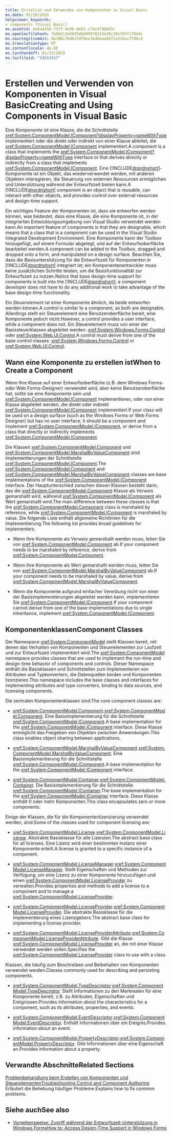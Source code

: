 ```yaml
---
title: Erstellen und Verwenden von Komponenten in Visual Basic
ms.date: 07/20/2015
helpviewer_keywords:
- components [Visual Basic]
ms.assetid: ee6a4156-73f7-4e9b-8e01-c74c4798b65c
ms.openlocfilehash: 7a0b513e5045db609550133e20c20ef65f17844c
ms.sourcegitcommit: 6b308cf6d627d78ee36dbbae8972a310ac7fd6c8
ms.translationtype: MT
ms.contentlocale: de-DE
ms.lasthandoff: 01/23/2019
ms.locfileid: "54551917"
---
```

# <a name="creating-and-using-components-in-visual-basic"></a><span data-ttu-id="b9b83-102">Erstellen und Verwenden von Komponenten in Visual Basic</span><span class="sxs-lookup"><span data-stu-id="b9b83-102">Creating and Using Components in Visual Basic</span></span>
<span data-ttu-id="b9b83-103">Eine *Komponente* ist eine Klasse, die die Schnittstelle <xref:System.ComponentModel.IComponent?displayProperty=nameWithType> implementiert oder die direkt oder indirekt von einer Klasse ableitet, die <xref:System.ComponentModel.IComponent> implementiert.</span><span class="sxs-lookup"><span data-stu-id="b9b83-103">A *component* is a class that implements the <xref:System.ComponentModel.IComponent?displayProperty=nameWithType> interface or that derives directly or indirectly from a class that implements <xref:System.ComponentModel.IComponent>.</span></span> <span data-ttu-id="b9b83-104">Eine [!INCLUDE[dnprdnshort](~/includes/dnprdnshort-md.md)]-Komponente ist ein Objekt, das wiederverwendet werden, mit anderen Objekten interagieren, die Steuerung von externen Ressourcen ermöglichen und Unterstützung während der Entwurfszeit bieten kann.</span><span class="sxs-lookup"><span data-stu-id="b9b83-104">A [!INCLUDE[dnprdnshort](~/includes/dnprdnshort-md.md)] component is an object that is reusable, can interact with other objects, and provides control over external resources and design-time support.</span></span>  
  
 <span data-ttu-id="b9b83-105">Ein wichtiges Feature der Komponenten ist, dass sie entworfen werden können, was bedeutet, dass eine Klasse, die eine Komponente ist, in der integrierten Entwicklungsumgebung von Visual Studio verwendet werden kann.</span><span class="sxs-lookup"><span data-stu-id="b9b83-105">An important feature of components is that they are designable, which means that a class that is a component can be used in the Visual Studio Integrated Development Environment.</span></span> <span data-ttu-id="b9b83-106">Eine Komponente kann der Toolbox hinzugefügt, auf einem Formular abgelegt, und auf der Entwurfsoberfläche bearbeitet werden.</span><span class="sxs-lookup"><span data-stu-id="b9b83-106">A component can be added to the Toolbox, dragged and dropped onto a form, and manipulated on a design surface.</span></span> <span data-ttu-id="b9b83-107">Beachten Sie, dass die Basisunterstützung für die Entwurfszeit für Komponenten in [!INCLUDE[dnprdnshort](~/includes/dnprdnshort-md.md)] integriert ist; ein Komponentenentwickler muss keine zusätzlichen Schritte leisten, um die Basisfunktionalität zur Entwurfszeit zu nutzen.</span><span class="sxs-lookup"><span data-stu-id="b9b83-107">Notice that base design-time support for components is built into the [!INCLUDE[dnprdnshort](~/includes/dnprdnshort-md.md)]; a component developer does not have to do any additional work to take advantage of the base design-time functionality.</span></span>  
  
 <span data-ttu-id="b9b83-108">Ein *Steuerelement* ist einer Komponente ähnlich, da beide entworfen werden können.</span><span class="sxs-lookup"><span data-stu-id="b9b83-108">A *control* is similar to a component, as both are designable.</span></span> <span data-ttu-id="b9b83-109">Allerdings stellt ein Steuerelement eine Benutzeroberfläche bereit, eine Komponente jedoch nicht.</span><span class="sxs-lookup"><span data-stu-id="b9b83-109">However, a control provides a user interface, while a component does not.</span></span> <span data-ttu-id="b9b83-110">Ein Steuerelement muss von einer der Basissteuerklassen abgeleitet werden: <xref:System.Windows.Forms.Control> oder <xref:System.Web.UI.Control>.</span><span class="sxs-lookup"><span data-stu-id="b9b83-110">A control must derive from one of the base control classes: <xref:System.Windows.Forms.Control> or <xref:System.Web.UI.Control>.</span></span>  
  
## <a name="when-to-create-a-component"></a><span data-ttu-id="b9b83-111">Wann eine Komponente zu erstellen ist</span><span class="sxs-lookup"><span data-stu-id="b9b83-111">When to Create a Component</span></span>  
 <span data-ttu-id="b9b83-112">Wenn Ihre Klasse auf einer Entwurfsoberfläche (z.B. dem Windows Forms- oder Web Forms-Designer) verwendet wird, aber keine Benutzeroberfläche hat, sollte sie eine Komponente sein und <xref:System.ComponentModel.IComponent> implementieren, oder von einer Klasse abgeleitet werden, die direkt oder indirekt <xref:System.ComponentModel.IComponent> implementiert.</span><span class="sxs-lookup"><span data-stu-id="b9b83-112">If your class will be used on a design surface (such as the Windows Forms or Web Forms Designer) but has no user interface, it should be a component and implement <xref:System.ComponentModel.IComponent>, or derive from a class that directly or indirectly implements <xref:System.ComponentModel.IComponent>.</span></span>  
  
 <span data-ttu-id="b9b83-113">Die Klassen <xref:System.ComponentModel.Component> und <xref:System.ComponentModel.MarshalByValueComponent> sind Implementierungen der Schnittstelle <xref:System.ComponentModel.IComponent>.</span><span class="sxs-lookup"><span data-stu-id="b9b83-113">The <xref:System.ComponentModel.Component> and <xref:System.ComponentModel.MarshalByValueComponent> classes are base implementations of the <xref:System.ComponentModel.IComponent> interface.</span></span> <span data-ttu-id="b9b83-114">Der Hauptunterschied zwischen diesen Klassen besteht darin, das die <xref:System.ComponentModel.Component>-Klasse als Verweis gemarshallt wird, während <xref:System.ComponentModel.IComponent> als Wert gemarshallt wird.</span><span class="sxs-lookup"><span data-stu-id="b9b83-114">The main difference between these classes is that the <xref:System.ComponentModel.Component> class is marshaled by reference, while <xref:System.ComponentModel.IComponent> is marshaled by value.</span></span> <span data-ttu-id="b9b83-115">Die folgende Liste enthält allgemeine Richtlinien für die Implementierung.</span><span class="sxs-lookup"><span data-stu-id="b9b83-115">The following list provides broad guidelines for implementers.</span></span>  
  
-   <span data-ttu-id="b9b83-116">Wenn Ihre Komponente als Verweis gemarshallt werden muss, leiten Sie von <xref:System.ComponentModel.Component> ab.</span><span class="sxs-lookup"><span data-stu-id="b9b83-116">If your component needs to be marshaled by reference, derive from <xref:System.ComponentModel.Component>.</span></span>  
  
-   <span data-ttu-id="b9b83-117">Wenn Ihre Komponente als Wert gemarshallt werden muss, leiten Sie von <xref:System.ComponentModel.MarshalByValueComponent> ab.</span><span class="sxs-lookup"><span data-stu-id="b9b83-117">If your component needs to be marshaled by value, derive from <xref:System.ComponentModel.MarshalByValueComponent>.</span></span>  
  
-   <span data-ttu-id="b9b83-118">Wenn die Komponente aufgrund einfacher Vererbung nicht von einer der Basisimplementierungen abgeleitet werden kann, implementieren Sie <xref:System.ComponentModel.IComponent>.</span><span class="sxs-lookup"><span data-stu-id="b9b83-118">If your component cannot derive from one of the base implementations due to single inheritance, implement <xref:System.ComponentModel.IComponent>.</span></span>  
  
## <a name="component-classes"></a><span data-ttu-id="b9b83-119">Komponentenklassen</span><span class="sxs-lookup"><span data-stu-id="b9b83-119">Component Classes</span></span>  
 <span data-ttu-id="b9b83-120">Der Namespace <xref:System.ComponentModel> stellt Klassen bereit, mit denen das Verhalten von Komponenten und Steuerelementen zur Laufzeit und zur Entwurfszeit implementiert wird.</span><span class="sxs-lookup"><span data-stu-id="b9b83-120">The <xref:System.ComponentModel> namespace provides classes that are used to implement the run-time and design-time behavior of components and controls.</span></span> <span data-ttu-id="b9b83-121">Dieser Namespace enthält die Basisklassen und Schnittstellen zum Implementieren von Attributen und Typkonvertern, die Datenquellen binden und Komponenten lizenzieren.</span><span class="sxs-lookup"><span data-stu-id="b9b83-121">This namespace includes the base classes and interfaces for implementing attributes and type converters, binding to data sources, and licensing components.</span></span>  
  
 <span data-ttu-id="b9b83-122">Die zentralen Komponentenklassen sind:</span><span class="sxs-lookup"><span data-stu-id="b9b83-122">The core component classes are:</span></span>  
  
-   <span data-ttu-id="b9b83-123"><xref:System.ComponentModel.Component>.</span><span class="sxs-lookup"><span data-stu-id="b9b83-123"><xref:System.ComponentModel.Component>.</span></span> <span data-ttu-id="b9b83-124">Eine Basisimplementierung für die Schnittstelle <xref:System.ComponentModel.IComponent>.</span><span class="sxs-lookup"><span data-stu-id="b9b83-124">A base implementation for the <xref:System.ComponentModel.IComponent> interface.</span></span> <span data-ttu-id="b9b83-125">Diese Klasse ermöglicht das Freigeben von Objekten zwischen Anwendungen.</span><span class="sxs-lookup"><span data-stu-id="b9b83-125">This class enables object sharing between applications.</span></span>  
  
-   <span data-ttu-id="b9b83-126"><xref:System.ComponentModel.MarshalByValueComponent>.</span><span class="sxs-lookup"><span data-stu-id="b9b83-126"><xref:System.ComponentModel.MarshalByValueComponent>.</span></span> <span data-ttu-id="b9b83-127">Eine Basisimplementierung für die Schnittstelle <xref:System.ComponentModel.IComponent>.</span><span class="sxs-lookup"><span data-stu-id="b9b83-127">A base implementation for the <xref:System.ComponentModel.IComponent> interface.</span></span>  
  
-   <span data-ttu-id="b9b83-128"><xref:System.ComponentModel.Container>.</span><span class="sxs-lookup"><span data-stu-id="b9b83-128"><xref:System.ComponentModel.Container>.</span></span> <span data-ttu-id="b9b83-129">Die Basisimplementierung für die Schnittstelle <xref:System.ComponentModel.IContainer>.</span><span class="sxs-lookup"><span data-stu-id="b9b83-129">The base implementation for the <xref:System.ComponentModel.IContainer> interface.</span></span> <span data-ttu-id="b9b83-130">Diese Klasse enthält 0 oder mehr Komponenten.</span><span class="sxs-lookup"><span data-stu-id="b9b83-130">This class encapsulates zero or more components.</span></span>  
  
 <span data-ttu-id="b9b83-131">Einige der Klassen, die für die Komponentenlizenzierung verwendet werden, sind:</span><span class="sxs-lookup"><span data-stu-id="b9b83-131">Some of the classes used for component licensing are:</span></span>  
  
-   <span data-ttu-id="b9b83-132"><xref:System.ComponentModel.License>.</span><span class="sxs-lookup"><span data-stu-id="b9b83-132"><xref:System.ComponentModel.License>.</span></span> <span data-ttu-id="b9b83-133">Abstrakte Basisklasse für alle Lizenzen.</span><span class="sxs-lookup"><span data-stu-id="b9b83-133">The abstract base class for all licenses.</span></span> <span data-ttu-id="b9b83-134">Eine Lizenz wird einer bestimmten Instanz einer Komponente erteilt.</span><span class="sxs-lookup"><span data-stu-id="b9b83-134">A license is granted to a specific instance of a component.</span></span>  
  
-   <span data-ttu-id="b9b83-135"><xref:System.ComponentModel.LicenseManager>.</span><span class="sxs-lookup"><span data-stu-id="b9b83-135"><xref:System.ComponentModel.LicenseManager>.</span></span> <span data-ttu-id="b9b83-136">Stellt Eigenschaften und Methoden zur Verfügung, um eine Lizenz zu einer Komponente hinzuzufügen und einen <xref:System.ComponentModel.LicenseProvider> zu verwalten.</span><span class="sxs-lookup"><span data-stu-id="b9b83-136">Provides properties and methods to add a license to a component and to manage a <xref:System.ComponentModel.LicenseProvider>.</span></span>  
  
-   <span data-ttu-id="b9b83-137"><xref:System.ComponentModel.LicenseProvider>.</span><span class="sxs-lookup"><span data-stu-id="b9b83-137"><xref:System.ComponentModel.LicenseProvider>.</span></span> <span data-ttu-id="b9b83-138">Die abstrakte Basisklasse für die Implementierung eines Lizenzgebers.</span><span class="sxs-lookup"><span data-stu-id="b9b83-138">The abstract base class for implementing a license provider.</span></span>  
  
-   <span data-ttu-id="b9b83-139"><xref:System.ComponentModel.LicenseProviderAttribute>.</span><span class="sxs-lookup"><span data-stu-id="b9b83-139"><xref:System.ComponentModel.LicenseProviderAttribute>.</span></span> <span data-ttu-id="b9b83-140">Gibt die Klasse <xref:System.ComponentModel.LicenseProvider> an, die mit einer Klasse verwendet werden sollen.</span><span class="sxs-lookup"><span data-stu-id="b9b83-140">Specifies the <xref:System.ComponentModel.LicenseProvider> class to use with a class.</span></span>  
  
 <span data-ttu-id="b9b83-141">Klassen, die häufig zum Beschreiben und Beibehalten von Komponenten verwendet werden.</span><span class="sxs-lookup"><span data-stu-id="b9b83-141">Classes commonly used for describing and persisting components.</span></span>  
  
-   <span data-ttu-id="b9b83-142"><xref:System.ComponentModel.TypeDescriptor>.</span><span class="sxs-lookup"><span data-stu-id="b9b83-142"><xref:System.ComponentModel.TypeDescriptor>.</span></span> <span data-ttu-id="b9b83-143">Stellt Informationen zu den Merkmalen für eine Komponente bereit, z.B. zu Attributen, Eigenschaften und Ereignissen.</span><span class="sxs-lookup"><span data-stu-id="b9b83-143">Provides information about the characteristics for a component, such as its attributes, properties, and events.</span></span>  
  
-   <span data-ttu-id="b9b83-144"><xref:System.ComponentModel.EventDescriptor>.</span><span class="sxs-lookup"><span data-stu-id="b9b83-144"><xref:System.ComponentModel.EventDescriptor>.</span></span> <span data-ttu-id="b9b83-145">Enthält Informationen über ein Ereignis.</span><span class="sxs-lookup"><span data-stu-id="b9b83-145">Provides information about an event.</span></span>  
  
-   <span data-ttu-id="b9b83-146"><xref:System.ComponentModel.PropertyDescriptor>.</span><span class="sxs-lookup"><span data-stu-id="b9b83-146"><xref:System.ComponentModel.PropertyDescriptor>.</span></span> <span data-ttu-id="b9b83-147">Gibt Informationen über eine Eigenschaft an.</span><span class="sxs-lookup"><span data-stu-id="b9b83-147">Provides information about a property.</span></span>  
  
## <a name="related-sections"></a><span data-ttu-id="b9b83-148">Verwandte Abschnitte</span><span class="sxs-lookup"><span data-stu-id="b9b83-148">Related Sections</span></span>  
 [<span data-ttu-id="b9b83-149">Problembehandlung beim Erstellen von Komponenten und Steuerelementen</span><span class="sxs-lookup"><span data-stu-id="b9b83-149">Troubleshooting Control and Component Authoring</span></span>](../../framework/winforms/controls/troubleshooting-control-and-component-authoring.md)  
 <span data-ttu-id="b9b83-150">Erläutert die Behebung häufiger Probleme.</span><span class="sxs-lookup"><span data-stu-id="b9b83-150">Explains how to fix common problems.</span></span>  
  
## <a name="see-also"></a><span data-ttu-id="b9b83-151">Siehe auch</span><span class="sxs-lookup"><span data-stu-id="b9b83-151">See also</span></span>
- [<span data-ttu-id="b9b83-152">Vorgehensweise: Zugriff während der Entwurfszeit-Unterstützung in Windows Forms</span><span class="sxs-lookup"><span data-stu-id="b9b83-152">How to: Access Design-Time Support in Windows Forms</span></span>](../../framework/winforms/controls/developing-windows-forms-controls-at-design-time.md)

